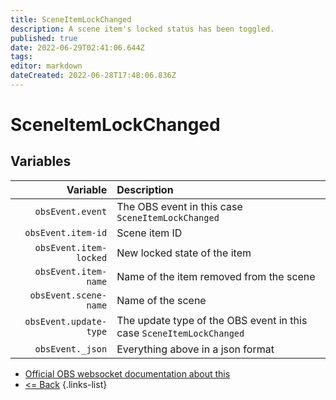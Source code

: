 ```yaml
---
title: SceneItemLockChanged
description: A scene item's locked status has been toggled.
published: true
date: 2022-06-29T02:41:06.644Z
tags:
editor: markdown
dateCreated: 2022-06-28T17:48:06.836Z
---
```


# SceneItemLockChanged

## Variables

|               Variable | Description                                                          |
| ----------------------:|:-------------------------------------------------------------------- |
|       `obsEvent.event` | The OBS event in this case `SceneItemLockChanged`                    |
|     `obsEvent.item-id` | Scene item ID                                                        |
| `obsEvent.item-locked` | New locked state of the item                                         |
|   `obsEvent.item-name` | Name of the item removed from the scene                              |
|  `obsEvent.scene-name` | Name of the scene                                                    |
| `obsEvent.update-type` | The update type of the OBS event in this case `SceneItemLockChanged` |
|       `obsEvent._json` | Everything above in a json format                                    |

* [Official OBS websocket documentation about this](https://github.com/obsproject/obs-websocket/blob/4.x-current/docs/generated/protocol.md#sceneitemlockchanged)
* [<= Back](/en/Integrations/OBS/Events)
{.links-list}